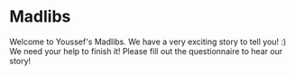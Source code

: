 # Madlibs
Welcome to Youssef's Madlibs.
We have a very exciting story to tell you! :)
We need your help to finish it!
Please fill out the questionnaire to hear our story!
